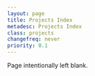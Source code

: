 ```yaml
---
layout: page
title: Projects Index
metadesc: Projects Index
class: projects
changefreq: never
priority: 0.1
---
```


Page intentionally left blank.
